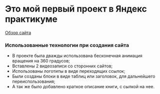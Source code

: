 # Это мой первый проект в Яндекс практикуме
[Обзор сайта](https://aliisherka.github.io/first-project/)
### Использованные технологии при создания сайта
- В проекте была дважды использована бесконечная анимация вращения на 360 градусов;
- Вставлены 2 видеозаписи со сторонних сайтов;
- Использованы логотипы в виде переходящих ссылок;
- Были созданы блоки в виде таблиц или заголовок, для дальнейшего переиспользования;
- А так же было добавлено краткое описание книги, с сылкой на нее.
